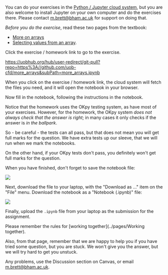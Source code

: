 You can do your exercises in the [Python / Jupyter cloud
system](python-slash-jupyter-in-the-cloud), but you are also welcome to install
Jupyter on your own computer and do the exercises there.  Please contact
<m.brett@bham.ac.uk> for support on doing that.

*Before you do the exercise*, read these two pages from the textbook:

* [More on
  arrays](https://matthew-brett.github.io/cfd2020/arrays-iteration/More_on_Arrays.html)
* [Selecting values from an
  array](https://matthew-brett.github.io/cfd2020/arrays-iteration/array_indexing.html).

Click the exercise / homework link to go to the exercise.

<https://uobhub.org/hub/user-redirect/git-pull?repo=https%3A//github.com/uob-cfd/more_arrays&subPath=more_arrays.ipynb>

When you click on the exercise / homework link, the cloud system will fetch
the files you need, and it will open the notebook in your browser.

Now fill in the notebook, following the instructions in the notebook.

Notice that the homework uses the OKpy testing system, as have most of your
exercises.  However, for the homework, the OKpy system *does not always check
that the answer is right*; in many cases it only checks if the answer is *in
the ballpark*.

So - be careful - the tests can all pass, but that does not mean you will get
full marks for the question.  We have extra tests up our sleeve, that we will
run when we mark the notebooks.

On the other hand, if your OKpy tests don't pass, you definitely won't get full
marks for the question.

When you have finished, don't forget to save the notebook file:

![](../file_contents/course%20files/images/jp_save_checkpoint.png)

Next, download the file to your laptop, with the "Download as ..." item on the
"File" menu.  Download the notebook as a "Notebook (.ipynb)" file:

![](../file_contents/course%20files/images/jp_download_as.png)

Finally, upload the `.ipynb` file from your laptop as the submission for the
assignment.

Please remember the rules for [working together](../pages/Working together).

Also, from that page, remember that we are happy to help you if you have tried
some question, but you are stuck.  We won't give you the answer, but we will
try hard to get you unstuck.

Any problems, use the Discussion section on Canvas, or email
<m.brett@bham.ac.uk>.
